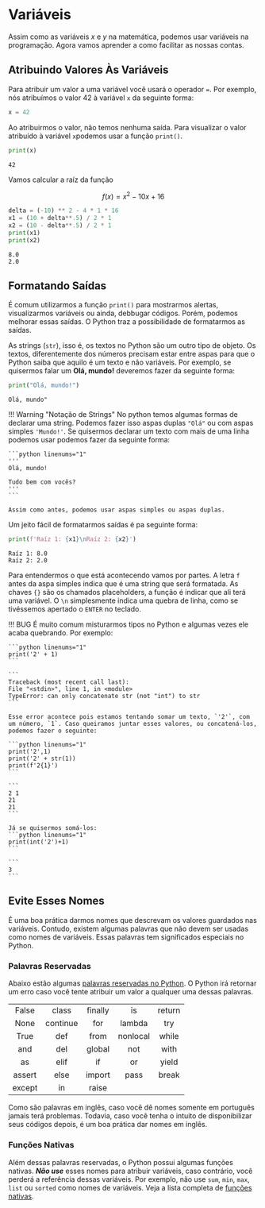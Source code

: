 # Variáveis

Assim como as variáveis $x$ e $y$ na matemática, podemos usar variáveis na programação. Agora vamos aprender a como facilitar as nossas contas. 

## Atribuindo Valores Às Variáveis

Para atribuir um valor a uma variável você usará o operador `=`. Por exemplo, nós atribuímos o valor 42 à variável `x` da seguinte forma:

```python linenums="1"
x = 42
```

Ao atribuirmos o valor, não temos nenhuma saída. Para visualizar o valor atribuído à variável `x`podemos usar a função `print()`.

```python linenums="1"
print(x)
```

```
42
```

Vamos calcular a raíz da função

$$f(x) = x^2 - 10x + 16$$

```python linenums="1"
delta = (-10) ** 2 - 4 * 1 * 16
x1 = (10 + delta**.5) / 2 * 1
x2 = (10 - delta**.5) / 2 * 1
print(x1)
print(x2)
```

```
8.0
2.0
```

## Formatando Saídas

É comum utilizarmos a função `print()` para mostrarmos alertas, visualizarmos variáveis ou ainda, debbugar códigos. Porém, podemos melhorar essas saídas. O Python traz a possibilidade de formatarmos as saídas.

As strings (`str`), isso é, os textos no Python são um outro tipo de objeto. Os textos, diferentemente dos números precisam estar entre aspas para que o Python saiba que aquilo é um texto e não variáveis. Por exemplo, se quisermos falar um **Olá, mundo!** deveremos fazer da seguinte forma:

```python linenums="1"
print("Olá, mundo!")
```

```
Olá, mundo"
```

!!! Warning "Notação de Strings"
    No python temos algumas formas de declarar uma string. Podemos fazer isso aspas duplas `"Olá"` ou com aspas simples `'Mundo!'`. Se quisermos declarar um texto com mais de uma linha
    podemos usar podemos fazer da seguinte forma:

    ```python linenums="1"
    '''
    Olá, mundo!

    Tudo bem com vocês?
    '''
    ```

    Assim como antes, podemos usar aspas simples ou aspas duplas.

Um jeito fácil de formatarmos saídas é pa seguinte forma:

```python linenums="1"
print(f'Raíz 1: {x1}\nRaíz 2: {x2}')
```

```
Raíz 1: 8.0
Raíz 2: 2.0
```

Para entendermos o que está acontecendo vamos por partes. A letra `f` antes da aspa simples indica que é uma string que será formatada. As chaves `{}` são os chamados placeholders, a função é indicar que ali terá uma variável. O `\n` simplesmente indica uma quebra de linha, como se tivéssemos apertado o `ENTER` no teclado.

!!! BUG
    É muito comum misturarmos tipos no Python e algumas vezes ele acaba quebrando. Por exemplo:

    ```python linenums="1"
    print('2' + 1)
    ```
    
    ```
    Traceback (most recent call last):
    File "<stdin>", line 1, in <module>
    TypeError: can only concatenate str (not "int") to str
    ```

    Esse error acontece pois estamos tentando somar um texto, `'2'`, com um número, `1`. Caso queiramos juntar esses valores, ou concatená-los, podemos fazer o seguinte:

    ```python linenums="1"
    print('2',1)
    print('2' + str(1))
    print(f'2{1}')
    ```

    ```
    2 1
    21
    21
    ```

    Já se quisermos somá-los:
    ```python linenums="1"
    print(int('2')+1)
    ```

    ```
    3
    ```

## Evite Esses Nomes

É uma boa prática darmos nomes que descrevam os valores guardados nas variáveis. Contudo, existem algumas palavras que não devem ser usadas como nomes de variáveis. Essas palavras tem significados especiais no Python.

### Palavras Reservadas

Abaixo estão algumas [palavras reservadas no Python][1]. O Python irá retornar um erro caso você tente atribuir um valor a qualquer uma dessas palavras.

|       |       |       |       |       |
| :---: | :---: | :---: | :---: | :---: |
| False | class | finally | is | return |
| None | continue | for | lambda | try |
| True | def | from | nonlocal | while |
| and | del | global | not | with |
| as | elif | if | or | yield |
| assert | else | import | pass | break |
| except | in | raise | 	 | |

Como são palavras em inglês, caso você dê nomes somente em português jamais terá problemas. Todavia, caso você tenha o intuito de disponibilizar seus códigos depois, é um boa prática dar nomes em inglês.

### Funções Nativas

Além dessas palavras reservadas, o Python possui algumas funções nativas. ***Não use*** esses nomes para atribuir variáveis, caso contrário, você perderá a referência dessas variáveis. Por exemplo, não use `sum`, `min`, `max`, `list` ou `sorted` como nomes de variáveis. Veja a lista completa de [funções nativas][2].

[1]: https://docs.python.org/3.3/reference/lexical_analysis.html#keywords
[2]: https://docs.python.org/3/library/functions.html